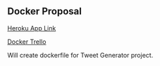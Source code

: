 ## Docker Proposal

[Heroku App Link](https://tweets-by-markov.herokuapp.com/)

[Docker Trello](https://trello.com/b/Bmw5Ufq8/bew-22-docker-deployments-devops)

Will create dockerfile for Tweet Generator project.

